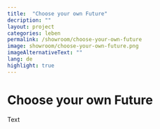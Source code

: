 ```yaml
---
title:  "Choose your own Future"
decription: ""
layout: project
categories: leben
permalink: /showroom/choose-your-own-future
image: showroom/choose-your-own-future.png
imageAlternativeText: ""
lang: de
highlight: true
---
```


# Choose your own Future

Text